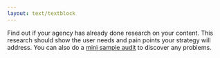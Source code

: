 ```yaml
---
layout: text/textblock
---
```

Find out if your agency has already done research on your content. This research should show the user needs and pain points your strategy will address. You can also do a [mini sample audit](/content-strategy/content-auditing/plan-your-audit/) to discover any problems.
